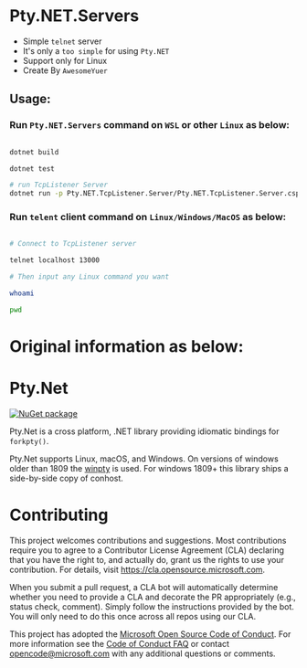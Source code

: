 # Pty.NET.Servers
- Simple `telnet` server
- It's only a `too simple` for using `Pty.NET`
- Support only for Linux
- Create By `AwesomeYuer`

## Usage:

### Run `Pty.NET.Servers` command on `WSL` or other `Linux` as below:
```sh

dotnet build

dotnet test

# run TcpListener Server
dotnet run -p Pty.NET.TcpListener.Server/Pty.NET.TcpListener.Server.csproj

```

### Run `telent` client command on `Linux/Windows/MacOS` as below:
```sh

# Connect to TcpListener server

telnet localhost 13000

# Then input any Linux command you want

whoami

pwd

```

# Original information as below:

# Pty.Net
[![NuGet package](https://img.shields.io/nuget/v/Pty.Net.svg)](https://nuget.org/packages/Pty.Net)

Pty.Net is a cross platform, .NET library providing idiomatic bindings for `forkpty()`.

Pty.Net supports Linux, macOS, and Windows. On versions of windows older than 1809 the [winpty](https://github.com/rprichard/winpty) is used. For windows 1809+ this library ships a side-by-side copy of conhost.

# Contributing

This project welcomes contributions and suggestions.  Most contributions require you to agree to a
Contributor License Agreement (CLA) declaring that you have the right to, and actually do, grant us
the rights to use your contribution. For details, visit https://cla.opensource.microsoft.com.

When you submit a pull request, a CLA bot will automatically determine whether you need to provide
a CLA and decorate the PR appropriately (e.g., status check, comment). Simply follow the instructions
provided by the bot. You will only need to do this once across all repos using our CLA.

This project has adopted the [Microsoft Open Source Code of Conduct](https://opensource.microsoft.com/codeofconduct/).
For more information see the [Code of Conduct FAQ](https://opensource.microsoft.com/codeofconduct/faq/) or
contact [opencode@microsoft.com](mailto:opencode@microsoft.com) with any additional questions or comments.
